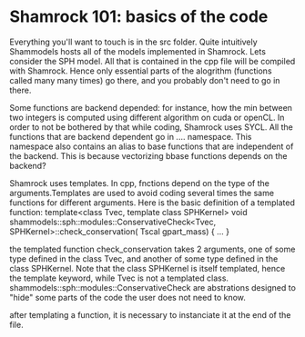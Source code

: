 # Shamrock 101: basics of the code

Everything you'll want to touch is in the src folder. Quite intuitively Shammodels hosts all of the models implemented in Shamrock. 
Lets consider the SPH model. All that is contained in the cpp file will be compiled with Shamrock. Hence only essential parts of the alogrithm (functions called many many times) go there, and you probably don't need to go in there.

Some functions are backend depended: for instance, how the min between two integers is computed using different algorithm on cuda or openCL. In order to not be bothered by that while coding, Shamrock uses SYCL. All the functions that are backend dependent go in .... namespace. This namespace also contains an alias to base functions that are independent of the backend. This is because vectorizing bbase functions depends on the backend?

Shamrock uses templates. In cpp, fnctions depend on the type of the arguments.Templates are used to avoid coding several times the same functions for different arguments. Here is the basic definition of a templated function:
template<class Tvec, template<class> class SPHKernel>
void shammodels::sph::modules::ConservativeCheck<Tvec, SPHKernel>::check_conservation(
    Tscal gpart_mass) { 
    ...
    }

the templated function check_conservation takes 2 arguments, one of some type defined in the class Tvec, and another of some type defined in the class SPHKernel. Note that the class SPHKernel is itself templated, hence the template<class> keyword, while Tvec is not a templated class.
shammodels::sph::modules::ConservativeCheck are abstrations designed to "hide" some parts of the code the user does not need to know.

after templating a function, it is necessary to instanciate it at the end of the file.


